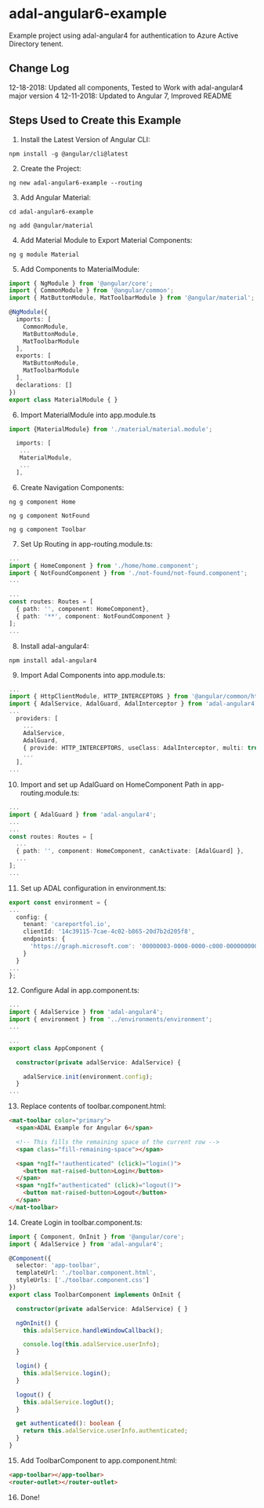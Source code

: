# adal-angular6-example

Example project using adal-angular4 for authentication to Azure Active Directory tenent.

## Change Log
12-18-2018: Updated all components, Tested to Work with adal-angular4 major version 4
12-11-2018: Updated to Angular 7, Improved README

## Steps Used to Create this Example

1. Install the Latest Version of Angular CLI:

```
npm install -g @angular/cli@latest
```

2. Create the Project:

```
ng new adal-angular6-example --routing
```

3. Add Angular Material:

```
cd adal-angular6-example

ng add @angular/material
```

4. Add Material Module to Export Material Components:

```
ng g module Material
```

5. Add Components to MaterialModule:

```typescript
import { NgModule } from '@angular/core';
import { CommonModule } from '@angular/common';
import { MatButtonModule, MatToolbarModule } from '@angular/material';

@NgModule({
  imports: [
    CommonModule,
    MatButtonModule,
    MatToolbarModule
  ],
  exports: [
    MatButtonModule,
    MatToolbarModule
  ],
  declarations: []
})
export class MaterialModule { }
```

6. Import MaterialModule into app.module.ts

```typescript
import {MaterialModule} from './material/material.module';
```

```typescript
  imports: [
   ...
   MaterialModule,
   ...
  ],
```

6. Create Navigation Components:

```
ng g component Home

ng g component NotFound

ng g component Toolbar
```

7. Set Up Routing in app-routing.module.ts:

```typescript
...
import { HomeComponent } from './home/home.component';
import { NotFoundComponent } from './not-found/not-found.component';
...
```

```typescript
...
const routes: Routes = [
  { path: '', component: HomeComponent},
  { path: '**', component: NotFoundComponent }
];
...
```

8. Install adal-angular4:

```
npm install adal-angular4
```

9. Import Adal Components into app.module.ts:

```typescript
...
import { HttpClientModule, HTTP_INTERCEPTORS } from '@angular/common/http';
import { AdalService, AdalGuard, AdalInterceptor } from 'adal-angular4';
...
  providers: [
    ...
    AdalService,
    AdalGuard,
    { provide: HTTP_INTERCEPTORS, useClass: AdalInterceptor, multi: true }
    ...
  ],
...
```

10. Import and set up AdalGuard on HomeComponent Path in app-routing.module.ts:

```typescript
...
import { AdalGuard } from 'adal-angular4';
...
...
const routes: Routes = [
  ...
  { path: '', component: HomeComponent, canActivate: [AdalGuard] },
  ...
];
...
```

11. Set up ADAL configuration in environment.ts:

```typescript
export const environment = {
...
  config: {
    tenant: 'careportfol.io',
    clientId: '14c39115-7cae-4c02-b865-20d7b2d205f8',
    endpoints: {
      'https://graph.microsoft.com': '00000003-0000-0000-c000-000000000000'
    }
  }
...
};
```

12. Configure Adal in app.component.ts:

```typescript
...
import { AdalService } from 'adal-angular4';
import { environment } from '../environments/environment';
...
```

```typescript
...
export class AppComponent {

  constructor(private adalService: AdalService) {

    adalService.init(environment.config);
  }
...
```

13. Replace contents of toolbar.component.html:

```html
<mat-toolbar color="primary">
  <span>ADAL Example for Angular 6</span>

  <!-- This fills the remaining space of the current row -->
  <span class="fill-remaining-space"></span>

  <span *ngIf="!authenticated" (click)="login()">
    <button mat-raised-button>Login</button>
  </span>
  <span *ngIf="authenticated" (click)="logout()">
    <button mat-raised-button>Logout</button>
  </span>
</mat-toolbar>
```

14. Create Login in toolbar.component.ts:

```typescript
import { Component, OnInit } from '@angular/core';
import { AdalService } from 'adal-angular4';

@Component({
  selector: 'app-toolbar',
  templateUrl: './toolbar.component.html',
  styleUrls: ['./toolbar.component.css']
})
export class ToolbarComponent implements OnInit {

  constructor(private adalService: AdalService) { }

  ngOnInit() {
    this.adalService.handleWindowCallback();

    console.log(this.adalService.userInfo);
  }

  login() {
    this.adalService.login();
  }

  logout() {
    this.adalService.logOut();
  }

  get authenticated(): boolean {
    return this.adalService.userInfo.authenticated;
  }
}
```

15. Add ToolbarComponent to app.component.html:

```html
<app-toolbar></app-toolbar>
<router-outlet></router-outlet>
```

16. Done!
